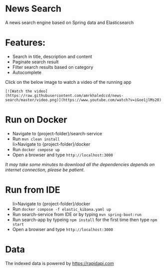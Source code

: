 # News Search
A news search engine based on Spring data and Elasticsearch
# Features:
  <ul>
  <li>Search in title, description and content</li>
  <li>Paginate search result</li>
  <li>Filter search results based on category</li>
  <li>Autocomplete</li>
  </ul>
    Click on the below image to watch a video of the running app
    
    [![Watch the video](https://raw.githubusercontent.com/amrkhaledccd/news-search/master/video.png)](https://www.youtube.com/watch?v=iGoe1jlMs20)
  
# Run on Docker
<ul>
  <li>Navigate to {project-folder}/search-service</li>
  <li>Run  <code>mvn clean install</code></li>
  li>Navigate to {project-folder}/docker</li>
  <li>Run  <code>docker compose up</code></li>
  <li>Open a browser and type <code>http://localhost:3000</code></li>
</ul>
 <i>It may take some minutes to download all the dependencies depends on internet connection, please be patient.</i>
 
# Run from IDE
<ul>
  li>Navigate to {project-folder}/docker</li>
  <li>Run  <code>docker compose -f elastic_kibana.yaml up</code></li>
  <li>Run search-service from IDE or by typing <code>mvn spring-boot:run</code></li>
<li>Run search-app by typeing <code>npm install</code> for the first time then type <code>npm start</code></li>
  <li>Open a browser and type <code>http://localhost:3000</code></li>
</ul>

# Data
The indexed data is powered by https://rapidapi.com 
